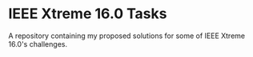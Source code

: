 # IEEE Xtreme 16.0 Tasks
A repository containing my proposed solutions for some of IEEE Xtreme 16.0's challenges.
